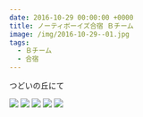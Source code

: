 ```yaml
---
date: 2016-10-29 00:00:00 +0000
title: ノーティボーイズ合宿 Ｂチーム
image: /img/2016-10-29--01.jpg
tags:
  - Ｂチーム
  - 合宿
---
```


つどいの丘にて

![](/img/2016-10-29--02.jpg)
![](/img/2016-10-29--03.jpg)
![](/img/2016-10-29--04.jpg)
![](/img/2016-10-29--05.jpg)
![](/img/2016-10-29--06.jpg)
